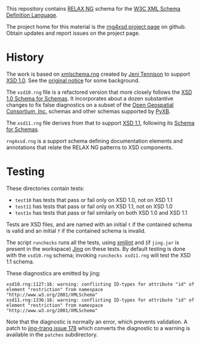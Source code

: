 This repository contains [RELAX NG](http://relaxng.org/) schema for the
[W3C XML Schema Definition Language](http://www.w3.org/TR/xmlschema-1).

The project home for this material is the <a
href="https://github.com/pabigot/rng4xsd">rng4xsd project page</a> on
github.  Obtain updates and report issues on the project page.

History
=======

The work is based on
[xmlschema.rng](http://www.jenitennison.com/schema/xmlschema.rng)
created by [Jeni Tennison](http://www.jenitennison.com/index.xml) to
support [XSD 1.0](http://www.w3.org/TR/xmlschema-1/).  See the [original
notice](https://lists.oasis-open.org/archives/relax-ng/200106/msg00228.html)
for some background.

The `xsd10.rng` file is a refactored version that more closely follows
the [XSD 1.0 Schema for Schemas](http://www.w3.org/2001/XMLSchema.xsd).
It incorporates about a dozen substantive changes to fix false
diagnostics on a subset of the [Open Geospatial Consortium,
Inc.](http://www.opengeospatial.org/) schemas and other schemas
supported by [PyXB](http://pyxb.sourceforge.net/).

The `xsd11.rng` file derives from that to support [XSD
1.1](http://www.w3.org/TR/xmlschema11-1/), following its [Schema for
Schemas]( http://www.w3.org/TR/xmlschema11-2/XMLSchema.xsd).

`rng4xsd.rng` is a support schema defining documentation elements and
annotations that relate the RELAX NG patterns to XSD components.

Testing
=======

These directories contain tests:

* `test10` has tests that pass or fail only on XSD 1.0, not on XSD 1.1
* `test11` has tests that pass or fail only on XSD 1.1, not on XSD 1.0
* `test1x` has tests that pass or fail similarly on both XSD 1.0 and XSD
   1.1

Tests are XSD files, and are named with an initial `t` if the contained
schema is valid and an initial `f` if the contained schema is invalid.

The script `runchecks` runs all the tests, using
[xmllint](http://xmlsoft.org/xmllint.html) and (if `jing.jar` is present
in the workspace)
[Jing](http://www.thaiopensource.com/relaxng/jing.html) on these tests.
By default testing is done with the `xsd10.rng` schema; invoking
`runchecks xsd11.rng` will test the XSD 1.1 schema.

These diagnostics are emitted by jing:

    xsd10.rng:1127:16: warning: conflicting ID-types for attribute "id" of element "restriction" from namespace "http://www.w3.org/2001/XMLSchema"
    xsd11.rng:1336:16: warning: conflicting ID-types for attribute "id" of element "restriction" from namespace "http://www.w3.org/2001/XMLSchema"

Note that the diagnostic is normally an error, which prevents
validation.  A patch to [jing-trang issue
178](https://code.google.com/p/jing-trang/issues/detail?id=178) which
converts the diagnostic to a warning is available in the `patches`
subdirectory.
